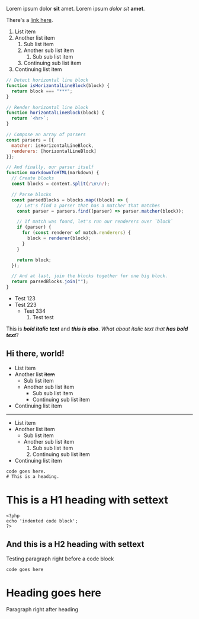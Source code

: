 Lorem ipsum dolor **sit** amet. Lorem ipsum *dolor* _sit_ __amet__.

There's a [link here](https://example.com/that_has_things?!???!#in-it).

1. List item
2. Another list item
   1. Sub list item
   2. Another sub list item
        1. Sub sub list item
   3. Continuing sub list item
3. Continuing list item

```javascript
// Detect horizontal line block
function isHorizontalLineBlock(block) {
  return block === "***";
}

// Render horizontal line block
function horizontalLineBlock(block) {
  return `<hr>`;
}

// Compose an array of parsers
const parsers = [{
  matcher: isHorizontalLineBlock,
  renderers: [horizontalLineBlock]
}];

// And finally, our parser itself
function markdownToHTML(markdown) {
  // Create blocks
  const blocks = content.split(/\n\n/);

  // Parse blocks
  const parsedBlocks = blocks.map((block) => {
    // Let's find a parser that has a matcher that matches
    const parser = parsers.find((parser) => parser.matcher(block));

    // If match was found, let's run our renderers over `block`
    if (parser) {
      for (const renderer of match.renderers) {
        block = renderer(block);
      }
    }

    return block;
  });

  // And at last, join the blocks together for one big block.
  return parsedBlocks.join("");
}
```

- Test 123
- Test 223
  - Test 334
    1. Test test

This is ___bold italic text___ and ***this is also***. *What about italic text that **has bold text***?

## Hi there, world!

* List item
* Another list ~~item~~
  * Sub list item
  * Another sub list item 
    * Sub sub list item
    * Continuing sub list item
* Continuing list item
    <?php
    echo 'indented code block';
    ?>
***

* List item
* Another list item
    * Sub list item
    * Another sub list item
      1. Sub sub list item
      2. Continuing sub list item
* Continuing list item

```
code goes here.
# This is a heading.
```

This is a H1 heading with settext
=================================

    <?php
    echo 'indented code block';
    ?>

And this is a H2 heading with settext
-------------------------------------

Testing paragraph right before a code block
```
code goes here
```
# Heading goes here
Paragraph right after heading
